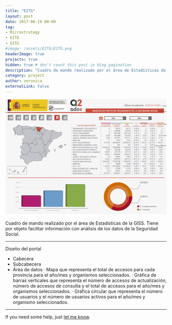 ```yaml
---
title: "EITG"
layout: post
date: 2017-06-18 00:00
tag: 
- Microstrategy 
- EITG 
- GISS
#image: /assets/EITG/EITG.png
headerImage: true
projects: true
hidden: true # don't count this post in blog pagination
description: "Cuadro de mando realizado por el área de Estadísticas de la GISS. Tiene por objeto facilitar información con análisis de los datos de la Seguridad Social"
category: project
author: veronica
externalLink: false
---
```


![Screenshot](/assets/EITG/EITG.png)

Cuadro de mando realizado por el área de Estadísticas de la GISS. Tiene por objeto facilitar información con análisis de los datos de la Seguridad Social.

---

Diseño del portal

- Cabecera
- Subcabecera
- Área de datos
    · Mapa que representa el total de accesos para cada provincia para el año/mes y organismos seleccionados.
    · Gráfica de barras verticales que representa el número de accesos de actualización, número de accesos de consulta y el total de accesos para el año/mes y organismos seleccionados.
    · Gráfica circular que representa el número de usuarios y el número de usuarios activos para el año/mes y organismo seleccionados.


---

If you need some help, just [let me know](mailto:veronicasanchezmorales86@gmail.com).
